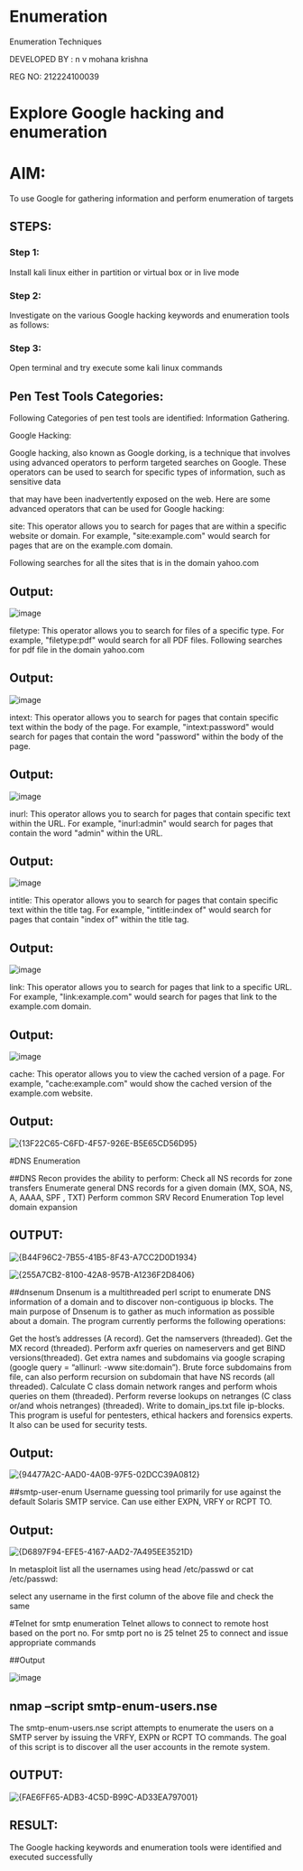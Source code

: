 # Enumeration
Enumeration Techniques

DEVELOPED BY : n v mohana krishna

REG NO: 212224100039


# Explore Google hacking and enumeration 

# AIM:

To use Google for gathering information and perform enumeration of targets

## STEPS:

### Step 1:

Install kali linux either in partition or virtual box or in live mode

### Step 2:

Investigate on the various Google hacking keywords and enumeration tools as follows:


### Step 3:
Open terminal and try execute some kali linux commands

## Pen Test Tools Categories:  

Following Categories of pen test tools are identified:
Information Gathering.

Google Hacking:


Google hacking, also known as Google dorking, is a technique that involves using advanced operators to perform targeted searches on Google. These operators can be used to search for specific types of information, such as sensitive data 

that may have been inadvertently exposed on the web. Here are some advanced operators that can be used for Google hacking:


site: This operator allows you to search for pages that are within a specific website or domain. For example, "site:example.com" would search for pages that are on the example.com domain.

Following searches for all the sites that is in the domain yahoo.com


## Output:

![image](https://github.com/user-attachments/assets/6e730489-a824-4f9c-b2c6-e23a6ba9d6b2)


filetype: This operator allows you to search for files of a specific type. For example, "filetype:pdf" would search for all PDF files.
Following searches for pdf file in the domain yahoo.com


## Output:


![image](https://github.com/user-attachments/assets/e8aa8601-61c4-426f-95a5-61106be5a690)



intext: This operator allows you to search for pages that contain specific text within the body of the page. For example, "intext:password" would search for pages that contain the word "password" within the body of the page.

## Output:


![image](https://github.com/user-attachments/assets/84096e5a-2b36-4226-b1d7-8a1bad6822e1)



inurl: This operator allows you to search for pages that contain specific text within the URL. For example, "inurl:admin" would search for pages that contain the word "admin" within the URL.


## Output:


![image](https://github.com/user-attachments/assets/8d25b7ec-2165-4619-b9b0-5d43235fedd1)



intitle: This operator allows you to search for pages that contain specific text within the title tag. For example, "intitle:index of" would search for pages that contain "index of" within the title tag.

## Output:

![image](https://github.com/user-attachments/assets/e459afb4-5bc4-4840-b312-d69ca33f4530)



link: This operator allows you to search for pages that link to a specific URL. For example, "link:example.com" would search for pages that link to the example.com domain.

## Output:

![image](https://github.com/user-attachments/assets/4a8997eb-cbb8-444f-add1-8bfa0d9c3860)

cache: This operator allows you to view the cached version of a page. For example, "cache:example.com" would show the cached version of the example.com website.


## Output:


![{13F22C65-C6FD-4F57-926E-B5E65CD56D95}](https://github.com/user-attachments/assets/cf439421-23d4-4469-b9d0-457973f62425)

 
#DNS Enumeration


##DNS Recon
provides the ability to perform:
Check all NS records for zone transfers
Enumerate general DNS records for a given domain (MX, SOA, NS, A, AAAA, SPF , TXT)
Perform common SRV Record Enumeration
Top level domain expansion
## OUTPUT:


![{B44F96C2-7B55-41B5-8F43-A7CC2D0D1934}](https://github.com/user-attachments/assets/3c5cd779-c8b5-4d67-b291-6a31b3d9e515)


![{255A7CB2-8100-42A8-957B-A1236F2D8406}](https://github.com/user-attachments/assets/b80c1a35-461b-41a5-a49c-6c6ef2afe27b)






##dnsenum
Dnsenum is a multithreaded perl script to enumerate DNS information of a domain and to discover non-contiguous ip blocks. The main purpose of Dnsenum is to gather as much information as possible about a domain. The program currently performs the following operations:

Get the host’s addresses (A record).
Get the namservers (threaded).
Get the MX record (threaded).
Perform axfr queries on nameservers and get BIND versions(threaded).
Get extra names and subdomains via google scraping (google query = “allinurl: -www site:domain”).
Brute force subdomains from file, can also perform recursion on subdomain that have NS records (all threaded).
Calculate C class domain network ranges and perform whois queries on them (threaded).
Perform reverse lookups on netranges (C class or/and whois netranges) (threaded).
Write to domain_ips.txt file ip-blocks.
This program is useful for pentesters, ethical hackers and forensics experts. It also can be used for security tests.


## Output:

![{94477A2C-AAD0-4A0B-97F5-02DCC39A0812}](https://github.com/user-attachments/assets/ce7f1e2e-f990-4802-9686-27e272f6c998)


##smtp-user-enum
Username guessing tool primarily for use against the default Solaris SMTP service. Can use either EXPN, VRFY or RCPT TO.

## Output:

![{D6897F94-EFE5-4167-AAD2-7A495EE3521D}](https://github.com/user-attachments/assets/aff9c65d-6236-467f-a6e9-3b6b9f49a944)



In metasploit list all the usernames using head /etc/passwd or cat /etc/passwd:

select any username in the first column of the above file and check the same


#Telnet for smtp enumeration
Telnet allows to connect to remote host based on the port no. For smtp port no is 25
telnet <host address> 25 to connect
and issue appropriate commands
  
 ##Output

  
 ![image](https://github.com/user-attachments/assets/b0724548-6257-4a56-b9da-a10f8b2523f6)
 

## nmap –script smtp-enum-users.nse <hostname>

The smtp-enum-users.nse script attempts to enumerate the users on a SMTP server by issuing the VRFY, EXPN or RCPT TO commands. The goal of this script is to discover all the user accounts in the remote system.


## OUTPUT:


![{FAE6FF65-ADB3-4C5D-B99C-AD33EA797001}](https://github.com/user-attachments/assets/92bb27f3-a30d-4f39-ae71-aab3ded96bfe)



## RESULT:
The Google hacking keywords and enumeration tools were identified and executed successfully

